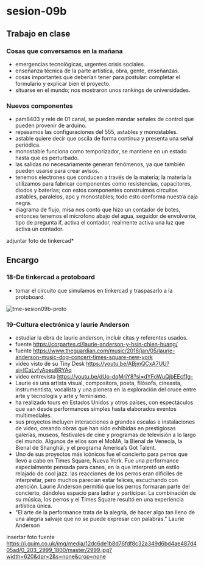 # sesion-09b

## Trabajo en clase

### Cosas que conversamos en la mañana

- emergencias tecnológicas, urgentes crisis sociales.
- enseñanza técnica de la parte artística, obra, gente, enseñanzas.
- cosas importantes que deberían tener para postular: completar el formulario y explicar bien el proyecto.
- situarse en el mundo; nos mostraron unos rankings de universidades.

### Nuevos componentes

- pam8403 y relé de 01 canal, se pueden mandar señales de control que pueden provenir de arduino.
- repasamos las configuraciones del 555, astables y monostables.
- astable quiere decir que oscila de forma continua y presenta una señal periódica.
- monostable funciona como temporizador, se mantiene en un estado hasta que es perturbado.
- las salidas no necesariamente generan fenómenos, ya que también pueden usarse para crear avisos.
- tenemos electrones que conducen a través de la materia; la materia la utilizamos para fabricar componentes como resistencias, capacitores, diodos y baterías; con estos componentes construimos circuitos astables, paralelos, apc y monostables; todo esto conforma nuestra caja negra.
- diagrama de flujo, misa nos contó que hizo un contador de botes, entonces tenemos el micrófono abajo del agua, seguidor de envolvente, tipo de pregunta if, activa el contador, realmente activa una luz que activa un contador.

adjuntar foto de tinkercad*

## Encargo
### 18-De tinkercad a protoboard

- tomar el circuito que simulamos en tinkercad y traspasarlo a la protoboard.

![tme-sesion09b-proto](https://github.com/user-attachments/assets/9f432dd3-86e8-4a01-9472-e97ed80e01a9)

### 19-Cultura electrónica y laurie Anderson

- estudiar la obra de laurie anderson, incluir citas y referentes usados.
- fuente <https://corpartes.cl/laurie-anderson-y-hsin-chien-huang/>
- fuente <https://www.theguardian.com/music/2016/jan/05/laurie-anderson-music-dog-concert-times-square-new-york>
- video visto de su Tiny Desk <https://youtu.be/ABjmQCxA7UU?si=ICaLvfyAoeu8RYAq>
- video entrevista <https://youtu.be/dUo-dqMriY8?si=dYFoWuQjbEEcf1g->
- Laurie es una artista visual, compositora, poeta, filósofa, cineasta, instrumentista, vocalista y una pionera en la exploración del cruce entre arte y tecnología y arte y feminismo.
- ha realizado tours en Estados Unidos y otros países, con espectáculos que van desde performances simples hasta elaborados eventos multimediales.
- sus proyectos incluyen interacciones a grandes escalas e instalaciones de video, creando obras que han sido exhibidas en prestigiosas galerías, museos, festivales de cine y programas de televisión a lo largo del mundo. Algunos de ellos son el MoMA, la Bienal de Venecia, la Bienal de Shanghái, y el programa America’s Got Talent.
- Uno de sus proyectos más icónicos fue el concierto para perros que llevó a cabo en Times Square, Nueva York. Fue una performance especialmente pensada para canes, en la que interpretó un estilo relajado de cool jazz. las reacciones de los perros eran difíciles de interpretar, pero muchos parecían estar felices, escuchando con atención. Laurie Anderson permitió que los perros formaran parte del concierto, dándoles espacio para ladrar y participar. La combinación de su música, los perros y el Times Square resultó en una experiencia artística única.
- "El arte de la performance trata de la alegría, de hacer algo tan lleno de una alegría salvaje que no se puede expresar con palabras." Laurie Anderson

insertar foto
fuente <https://i.guim.co.uk/img/media/12dc6de1b8d76fdf8c32a349d6bd4ae487d405ad/0_203_2999_1800/master/2999.jpg?width=620&dpr=2&s=none&crop=none>

